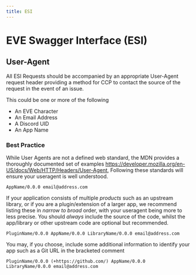 ```yaml
---
title: ESI
---
```

# EVE Swagger Interface (ESI)

## User-Agent

All ESI Requests should be accompanied by an appropriate User-Agent request header providing a method for CCP to contact the source of the request in the event of an issue.

This could be one or more of the following

- An EVE Character
- An Email Address
- A Discord UID
- An App Name

### Best Practice

While User Agents are not a defined web standard, the MDN provides a thoroughly documented set of examples <https://developer.mozilla.org/en-US/docs/Web/HTTP/Headers/User-Agent>, Following these standards will ensure your useragent is well understood.

`AppName/0.0.0 email@address.com`

If your application consists of multiple _products_ such as an upstream library, or if you are a plugin/extension of a larger app, we recommend listing these in _narrow to broad_ order, with your useragent being more to less precise. You should _always_ include the source of the code, whilst the app/library or other upstream code are optional but recommended.

`PluginName/0.0.0 AppName/0.0.0 LibraryName/0.0.0 email@address.com`

You may, if you choose, include some additional information to identify your app such as a Git URL in the bracketed comment

`PluginName/0.0.0 (+https://github.com/) AppName/0.0.0 LibraryName/0.0.0 email@address.com`

